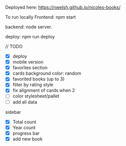 Deployed here:
https://nwelsh.github.io/nicoles-books/

To run locally
Frontend: npm start

backend: node server.

deploy: npm run deploy

// TODO

- [x] deploy
- [x] mobile version
- [x] favorites section
- [x] cards background color: random
- [x] favorited books (up to 3)
- [x] filter by rating style
- [x] fix alignment of cards when 2
- [ ] color stylesheet/pallet
- [ ] add all data

sidebar
- [x] Total count
- [x] Year count 
- [x] progress bar 
- [x] add new book
